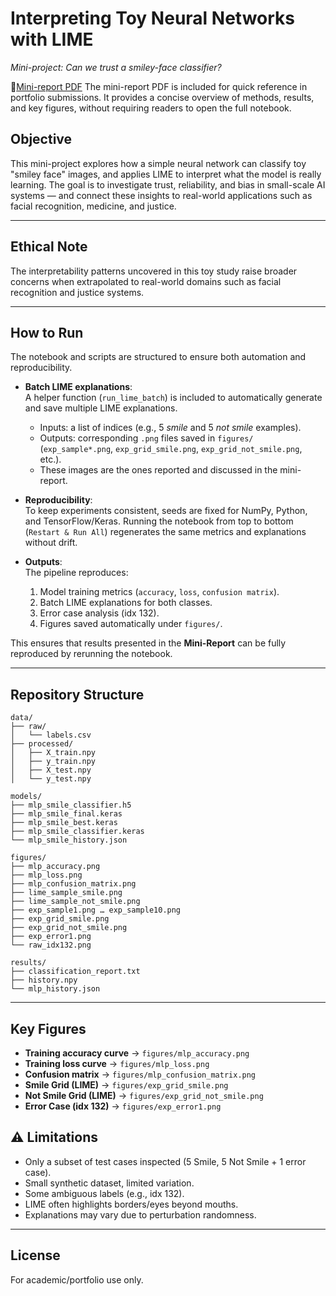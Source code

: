# Interpreting Toy Neural Networks with LIME
*Mini-project: Can we trust a smiley-face classifier?*

📄[Mini-report PDF](Mini-Report_LIME_Based_Analysis_of_Smile_vs._Not_Smile)
The mini-report PDF is included for quick reference in portfolio submissions. It provides a concise overview of methods, results, and key figures, without requiring readers to open the full notebook.

## Objective
This mini-project explores how a simple neural network can classify toy "smiley face" images, and applies LIME to interpret what the model is really learning.
The goal is to investigate trust, reliability, and bias in small-scale AI systems — and connect these insights to real-world applications such as facial recognition, medicine, and justice.
___

## Ethical Note

The interpretability patterns uncovered in this toy study raise broader concerns when extrapolated to real-world domains such as facial recognition and justice systems. 

___

## How to Run

The notebook and scripts are structured to ensure both automation and reproducibility.

- **Batch LIME explanations**:  
  A helper function (`run_lime_batch`) is included to automatically generate and save multiple LIME explanations.  
  - Inputs: a list of indices (e.g., 5 *smile* and 5 *not smile* examples).  
  - Outputs: corresponding `.png` files saved in `figures/` (`exp_sample*.png`, `exp_grid_smile.png`, `exp_grid_not_smile.png`, etc.).  
  - These images are the ones reported and discussed in the mini-report.

- **Reproducibility**:  
  To keep experiments consistent, seeds are fixed for NumPy, Python, and TensorFlow/Keras. Running the notebook from top to bottom (`Restart & Run All`) regenerates the same metrics and explanations without drift.

- **Outputs**:  
  The pipeline reproduces:  
  1. Model training metrics (`accuracy`, `loss`, `confusion matrix`).  
  2. Batch LIME explanations for both classes.  
  3. Error case analysis (idx 132).  
  4. Figures saved automatically under `figures/`.  

This ensures that results presented in the **Mini-Report** can be fully reproduced by rerunning the notebook.
___

## Repository Structure

```text
data/
├── raw/
│   └── labels.csv
├── processed/
│   ├── X_train.npy
│   ├── y_train.npy
│   ├── X_test.npy
│   └── y_test.npy

models/
├── mlp_smile_classifier.h5
├── mlp_smile_final.keras
├── mlp_smile_best.keras
├── mlp_smile_classifier.keras
└── mlp_smile_history.json

figures/
├── mlp_accuracy.png
├── mlp_loss.png
├── mlp_confusion_matrix.png
├── lime_sample_smile.png
├── lime_sample_not_smile.png
├── exp_sample1.png … exp_sample10.png
├── exp_grid_smile.png
├── exp_grid_not_smile.png
├── exp_error1.png
└── raw_idx132.png

results/
├── classification_report.txt
├── history.npy
└── mlp_history.json

```
___

## Key Figures  

- **Training accuracy curve** → `figures/mlp_accuracy.png`  
- **Training loss curve** → `figures/mlp_loss.png`  
- **Confusion matrix** → `figures/mlp_confusion_matrix.png`  
- **Smile Grid (LIME)** → `figures/exp_grid_smile.png`  
- **Not Smile Grid (LIME)** → `figures/exp_grid_not_smile.png`  
- **Error Case (idx 132)** → `figures/exp_error1.png`  


## ⚠️ Limitations

- Only a subset of test cases inspected (5 Smile, 5 Not Smile + 1 error case). 
- Small synthetic dataset, limited variation. 
- Some ambiguous labels (e.g., idx 132).
- LIME often highlights borders/eyes beyond mouths.
- Explanations may vary due to perturbation randomness.
___

## License
For academic/portfolio use only.
